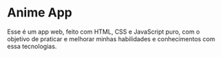 # Anime App

Esse é um app web, feito com HTML, CSS e JavaScript puro, com o objetivo de praticar e melhorar minhas habilidades e conhecimentos com essa tecnologias.